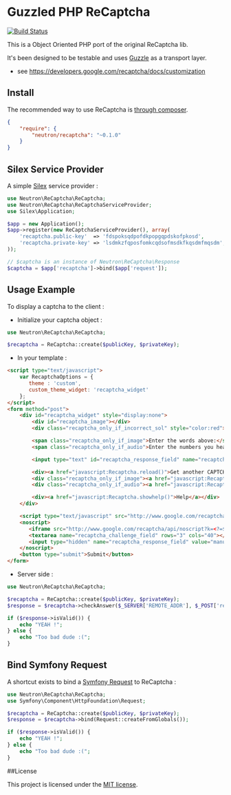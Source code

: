 # Guzzled PHP ReCaptcha

[![Build Status](https://secure.travis-ci.org/romainneutron/ReCaptcha.png?branch=master)](http://travis-ci.org/romainneutron/ReCaptcha)

This is a Object Oriented PHP port of the original ReCaptcha lib.

It's been designed to be testable and uses [Guzzle](http://guzzlephp.org) as a
transport layer.

* see https://developers.google.com/recaptcha/docs/customization

## Install

The recommended way to use ReCaptcha is [through composer](http://getcomposer.org).

```json
{
    "require": {
        "neutron/recaptcha": "~0.1.0"
    }
}
```

## Silex Service Provider

A simple [Silex](http://silex.sensiolabs.org) service provider :

```php
use Neutron\ReCaptcha\ReCaptcha;
use Neutron\ReCaptcha\ReCaptchaServiceProvider;
use Silex\Application;

$app = new Application();
$app->register(new ReCaptchaServiceProvider(), array(
    'recaptcha.public-key'  => 'fdspoksqdpofdkpopgqpdskofpkosd',
    'recaptcha.private-key' => 'lsdmkzfqposfomkcqdsofmsdkfkqsdmfmqsdm',
));

// $captcha is an instance of Neutron\ReCaptcha\Response
$captcha = $app['recaptcha']->bind($app['request']);
```

## Usage Example

To display a captcha to the client :

 - Initialize your captcha object :

```php
use Neutron\ReCaptcha\ReCaptcha;

$recaptcha = ReCaptcha::create($publicKey, $privateKey);
```

 - In your template :

```html
<script type="text/javascript">
    var RecaptchaOptions = {
       theme : 'custom',
       custom_theme_widget: 'recaptcha_widget'
    };
</script>
<form method="post">
    <div id="recaptcha_widget" style="display:none">
        <div id="recaptcha_image"></div>
        <div class="recaptcha_only_if_incorrect_sol" style="color:red">Incorrect please try again</div>

        <span class="recaptcha_only_if_image">Enter the words above:</span>
        <span class="recaptcha_only_if_audio">Enter the numbers you hear:</span>

        <input type="text" id="recaptcha_response_field" name="recaptcha_response_field" />

        <div><a href="javascript:Recaptcha.reload()">Get another CAPTCHA</a></div>
        <div class="recaptcha_only_if_image"><a href="javascript:Recaptcha.switch_type('audio')">Get an audio CAPTCHA</a></div>
        <div class="recaptcha_only_if_audio"><a href="javascript:Recaptcha.switch_type('image')">Get an image CAPTCHA</a></div>

        <div><a href="javascript:Recaptcha.showhelp()">Help</a></div>
    </div>

    <script type="text/javascript" src="http://www.google.com/recaptcha/api/challenge?k=<?=$recaptcha->getPublicKey();?>"></script>
    <noscript>
       <iframe src="http://www.google.com/recaptcha/api/noscript?k=<?=$recaptcha->getPublicKey();?>" height="300" width="500" frameborder="0"></iframe><br>
       <textarea name="recaptcha_challenge_field" rows="3" cols="40"></textarea>
       <input type="hidden" name="recaptcha_response_field" value="manual_challenge">
    </noscript>
    <button type="submit">Submit</button>
</form>
```

 - Server side :

```php
use Neutron\ReCaptcha\ReCaptcha;

$recaptcha = ReCaptcha::create($publicKey, $privateKey);
$response = $recaptcha->checkAnswer($_SERVER['REMOTE_ADDR'], $_POST['recaptcha_challenge_field'], $_POST['recaptcha_response_field']);

if ($response->isValid()) {
    echo "YEAH !";
} else {
    echo "Too bad dude :(";
}
```

## Bind Symfony Request

A shortcut exists to bind a [Symfony Request](http://api.symfony.com/master/Symfony/Component/HttpFoundation/Request.html)
to ReCaptcha :

```php
use Neutron\ReCaptcha\ReCaptcha;
use Symfony\Component\HttpFoundation\Request;

$recaptcha = ReCaptcha::create($publicKey, $privateKey);
$response = $recaptcha->bind(Request::createFromGlobals());

if ($response->isValid()) {
    echo "YEAH !";
} else {
    echo "Too bad dude :(";
}
```

##License

This project is licensed under the [MIT license](http://opensource.org/licenses/MIT).




